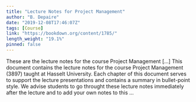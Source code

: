 ```yaml
---
title: "Lecture Notes for Project Management"
author: "B. Depaire"
date: "2019-12-08T17:46:07Z"
tags: [Course]
link: "https://bookdown.org/content/1785/"
length_weight: "19.1%"
pinned: false
---
```


These are the lecture notes for the course Project Management [...] This document contains the lecture notes for the course Project Management (3897) taught at Hasselt University. Each chapter of this document serves to support the lecture presentations and contains a summary in bullet-point style. We advise students to go throught these lecture notes immediately after the lecture and to add your own notes to this ...
